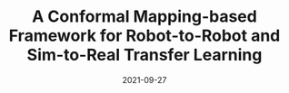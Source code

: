 ---
title: "A Conformal Mapping-based Framework for Robot-to-Robot and Sim-to-Real Transfer Learning"
collection: publications
detail: "enabled"
# permalink: /publication/SCM-IROS2021
permalink: /talks/2021-09-27-talk
# excerpt: 'This paper is about the number 2. The number 3 is left for future work.'
date: 2021-09-27
venue: '2021 IEEE/RSJ International Conference on Intelligent Robots and Systems (IROS)'
paperurl: '/files/pdf/publications/A_Conformal_Mapping-based_Framework_for_Robot-to-Robot_and_Sim-to-Real_Transfer_Learning.pdf'
link: 'https://ieeexplore.ieee.org/abstract/document/9636682'
citation: '<strong>Gao, S.</strong> and Bezzo, N., 2021, September. A Conformal Mapping-based Framework for Robot-to-Robot and Sim-to-Real Transfer Learning. In 2021 IEEE/RSJ International Conference on Intelligent Robots and Systems (<strong>IROS</strong>) (pp. 1289-1295). IEEE.'
order_number: 60
---